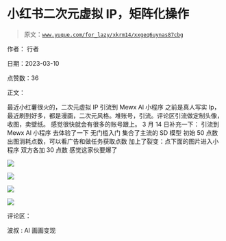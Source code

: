 # 小红书二次元虚拟 IP，矩阵化操作

> 原文：[`www.yuque.com/for_lazy/xkrm14/xxgeq6uynas87cbg`](https://www.yuque.com/for_lazy/xkrm14/xxgeq6uynas87cbg)



作者： 行者 

日期：2023-03-10 

点赞数：36 

正文： 

最近小红薯很火的，二次元虚拟 IP 引流到 Mewx Al 小程序 之前是真人写实 Ip，最近刷到好多，都是漫画，二次元风格。堆账号，引流。评论区引流做定制头像，收图，卖壁纸。 感觉很快就会有很多的账号跟上。 3 月 14 日补充一下： 引流到 Mewx Al 小程序 去体验了一下 无门槛入门 集合了主流的 SD 模型 初始 50 点数出图消耗点数，可以看广告和做任务获取点数 加上了裂变：点下面的图片进入小程序 双方各加 30 点数 感觉这家伙要爆了 

![](img/8e6ea80b42a7c693f55bc456aaa0dfc7.png)  

![](img/b5ab28e723413fd9435b104509566cce.png)  

![](img/eaa1254c8497828508c13499165b8f4c.png) 

![](img/97119964bd7012e93721b0201ab638e8.png)  

评论区： 

波叔 : AI 画画变现 

